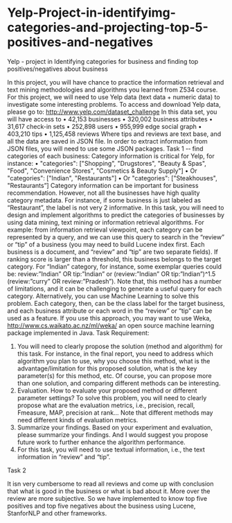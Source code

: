 Yelp-Project-in-identifyimg-categories-and-projecting-top-5-positives-and-negatives
===================================================================================

Yelp - project in Identifying categories for business and finding top positives/negatives about business


In this project, you will have chance to practice the information retrieval and text mining methodologies and
algorithms you learned from Z534 course. For this project, we will need to use Yelp data (text data + numeric
data) to investigate some interesting problems. To access and download Yelp data, please go to:
http://www.yelp.com/dataset_challenge In this data set, you will have access to
• 42,153 businesses
• 320,002 business attributes
• 31,617 check-in sets
• 252,898 users
• 955,999 edge social graph
• 403,210 tips
• 1,125,458 reviews
Where tips and reviews are text base, and all the data are saved in JSON file. In order to extract information
from JSON files, you will need to use some JSON packages.
Task
1
-­‐
find
categories
of
each
business:
Category information is critical for Yelp, for instance:
• "categories": ["Shopping", "Drugstores", "Beauty & Spas", "Food", "Convenience Stores", "Cosmetics
& Beauty Supply"]
• Or "categories": ["Indian", "Restaurants"]
• Or "categories": ["Steakhouses", "Restaurants”]
Category information can be important for business recommendation. However, not all the businesses have high
quality category metadata. For instance, if some business is just labeled as “Restaurant”, the label is not very
2
informative. In this task, you will need to design and implement algorithms to predict the categories of
businesses by using data mining, text mining or information retrieval algorithms.
For example: from information retrieval viewpoint, each category can be represented by a query, and we can
use this query to search in the “review” or “tip” of a business (you may need to build Lucene index first. Each
business is a document, and “review” and “tip” are two separate fields). If ranking score is larger than a
threshold, this business belongs to the target category.
For “Indian” category, for instance, some exemplar queries could be: review:”Indian” OR tip:”Indian” or
(review:”Indian” OR tip:”Indian”)^1.5 (review:”curry” OR review:”Pradesh”). Note that, this method has
a number of limitations, and it can be challenging to generate a useful query for each category.
Alternatively, you can use Machine Learning to solve this problem. Each category, then, can be the class label
for the target business, and each business attribute or each word in the “review” or “tip” can be used as a
feature. If you use this approach, you may want to use Weka, http://www.cs.waikato.ac.nz/ml/weka/ an open
source machine learning package implemented in Java.
Task Requirement:
1. You will need to clearly propose the solution (method and algorithm) for this task. For instance, in the
final report, you need to address which algorithm you plan to use, why you choose this method, what is
the advantage/limitation for this proposed solution, what is the key parameter(s) for this method, etc. Of
course, you can propose more than one solution, and comparing different methods can be interesting.
2. Evaluation. How to evaluate your proposed method or different parameter settings? To solve this
problem, you will need to clearly propose what are the evaluation metrics, i.e., precision, recall, Fmeasure,
MAP, precision at rank… Note that different methods may need different kinds of evaluation
metrics.
3. Summarize your findings. Based on your experiment and evaluation, please summarize your findings.
And I would suggest you propose future work to further enhance the algorithm performance.
4. For this task, you will need to use textual information, i.e., the text information in “review” and “tip”.

Task
2

It isn very cumbersome to read all reviews and come up with conclusion that what is good in the business or what is bad 
about it. More over the review are more subjective. 
So we have implemented to know top five positives and top five negatives about the business using Lucene, StanforNLP 
and other frameworks.


